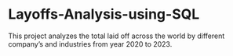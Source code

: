 # Layoffs-Analysis-using-SQL
This project analyzes the total laid off across the world by different company’s and industries from year 2020 to 2023.
